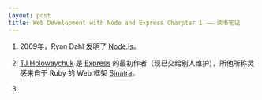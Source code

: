 ```yaml
---
layout: post
title: Web Development with Node and Express Charpter 1 —— 读书笔记
---
```


1. 2009年，Ryan Dahl 发明了 [Node.js](https://nodejs.org/en/)。

2. [TJ Holowaychuk](https://github.com/tj) 是 [Express](http://expressjs.com/) 的最初作者（现已交给别人维护），所他所称灵感来自于 Ruby 的 Web 框架 [Sinatra](http://www.sinatrarb.com/)。

3. 
